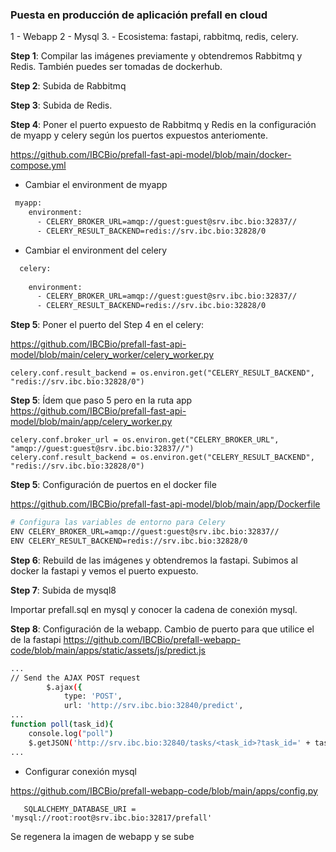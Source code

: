 

### Puesta en producción de aplicación prefall en cloud
1 - Webapp
2 - Mysql
3. - Ecosistema: fastapi, rabbitmq, redis, celery.


**Step 1**: Compilar las imágenes previamente y obtendremos Rabbitmq y Redis. También puedes ser tomadas de dockerhub.


**Step 2**: Subida de Rabbitmq


**Step 3**: Subida de Redis.


**Step 4**: Poner el puerto expuesto de Rabbitmq y Redis en la configuración de myapp y celery según los puertos expuestos anteriomente.

https://github.com/IBCBio/prefall-fast-api-model/blob/main/docker-compose.yml

* Cambiar el environment de myapp
```bash
 myapp:
    environment:
      - CELERY_BROKER_URL=amqp://guest:guest@srv.ibc.bio:32837//
      - CELERY_RESULT_BACKEND=redis://srv.ibc.bio:32828/0
```
* Cambiar el environment del celery

```bash
  celery:
    
    environment:
      - CELERY_BROKER_URL=amqp://guest:guest@srv.ibc.bio:32837//
      - CELERY_RESULT_BACKEND=redis://srv.ibc.bio:32828/0
```

**Step 5**: Poner el puerto del Step 4 en el celery:

https://github.com/IBCBio/prefall-fast-api-model/blob/main/celery_worker/celery_worker.py

```
celery.conf.result_backend = os.environ.get("CELERY_RESULT_BACKEND", "redis://srv.ibc.bio:32828/0") 
```

**Step 5**: Ídem que paso 5 pero en la ruta app
https://github.com/IBCBio/prefall-fast-api-model/blob/main/app/celery_worker.py
```
celery.conf.broker_url = os.environ.get("CELERY_BROKER_URL", "amqp://guest:guest@srv.ibc.bio:32837//")
celery.conf.result_backend = os.environ.get("CELERY_RESULT_BACKEND", "redis://srv.ibc.bio:32828/0") 
```

**Step 5**: Configuración de puertos en el docker file

https://github.com/IBCBio/prefall-fast-api-model/blob/main/app/Dockerfile

```bash
# Configura las variables de entorno para Celery
ENV CELERY_BROKER_URL=amqp://guest:guest@srv.ibc.bio:32837//
ENV CELERY_RESULT_BACKEND=redis://srv.ibc.bio:32828/0
```

**Step 6**: Rebuild de las imágenes y obtendremos la fastapi. Subimos al docker la fastapi y vemos el puerto expuesto.

**Step 7**: Subida de mysql8

Importar prefall.sql en mysql y conocer la cadena de conexión mysql.

**Step 8**: Configuración de la webapp. Cambio de puerto para que utilice el de la fastapi
https://github.com/IBCBio/prefall-webapp-code/blob/main/apps/static/assets/js/predict.js

```bash
...
// Send the AJAX POST request
        $.ajax({
            type: 'POST',
            url: 'http://srv.ibc.bio:32840/predict',
...
function poll(task_id){
    console.log("poll")
    $.getJSON('http://srv.ibc.bio:32840/tasks/<task_id>?task_id=' + task_id, function(data) {
...
```

- Configurar conexión mysql

https://github.com/IBCBio/prefall-webapp-code/blob/main/apps/config.py
```
   SQLALCHEMY_DATABASE_URI = 'mysql://root:root@srv.ibc.bio:32817/prefall'
```
Se regenera la imagen de webapp y se sube




